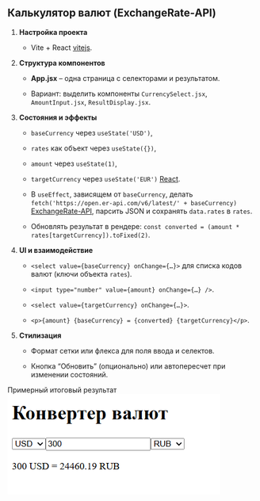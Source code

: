 ## Калькулятор валют (ExchangeRate‑API)

1. **Настройка проекта**
    
    - Vite + React [vitejs](https://vite.dev/guide/?utm_source=chatgpt.com).
        
2. **Структура компонентов**
    
    - **App.jsx** – одна страница с селекторами и результатом.
        
    - Вариант: выделить компоненты `CurrencySelect.jsx`, `AmountInput.jsx`, `ResultDisplay.jsx`.
        
3. **Состояния и эффекты**
    
    - `baseCurrency` через `useState('USD')`,
        
    - `rates` как объект через `useState({})`,
        
    - `amount` через `useState(1)`,
        
    - `targetCurrency` через `useState('EUR')` [React](https://react.dev/reference/react/useEffect?utm_source=chatgpt.com).
        
    - В `useEffect`, зависящем от `baseCurrency`, делать `fetch('https://open.er-api.com/v6/latest/' + baseCurrency)` [ExchangeRate-API](https://www.exchangerate-api.com/docs/overview?utm_source=chatgpt.com), парсить JSON и сохранять `data.rates` в `rates`.
        
    - Обновлять результат в рендере: `const converted = (amount * rates[targetCurrency]).toFixed(2)`.
        
4. **UI и взаимодействие**
    
    - `<select value={baseCurrency} onChange={…}>` для списка кодов валют (ключи объекта `rates`).
        
    - `<input type="number" value={amount} onChange={…} />`.
        
    - `<select value={targetCurrency} onChange={…}>`.
        
    - `<p>{amount} {baseCurrency} = {converted} {targetCurrency}</p>`.
        
5. **Стилизация**
    
    - Формат сетки или флекса для поля ввода и селектов.
        
    - Кнопка “Обновить” (опционально) или автопересчет при изменении состояний.

Примерный итоговый результат
![](README-1746538405257.png)